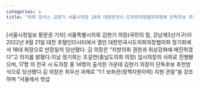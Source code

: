 ```yaml
---
categories: a
title: "의회 포커스 김현기 서울시의장 18대 대한민국시·도의회의장협의회장에 단독후보 추천으로 당선"
---
```

[서울시정일보 황문권 기자] 서울특별시의회 김현기 의장(국민의 힘, 강남제3선거구)이 2022년 9월 21일 대전 호텔인더시티에서 열린 대한민국시도의회의장협의회 정기회에서 18대 회장으로 만장일치 당선됐다. 김 의장은 “지방의회 권한과 위상강화에 매진하겠다”고 의지를 밝혔다.이날 정기회는 조길연(충남도의회 의장) 임시의장의 사회로 진행됐으며, 17명 의 전국 시·도의장 중 14명이 출석한 가운데 김현기 의장이 단독후보 추천방식으로 당선됐다.김 의장은 최우선 과제로 “1:1 보좌관(정책지원이력) 지원 관철”을 강조하며 “서울에서 첫삽